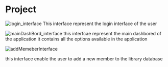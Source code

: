 # Project
![login_interface](https://user-images.githubusercontent.com/98287762/215113226-7127fd3b-5220-4ab5-b0fd-7c9e7cab9a8b.png)
This interface represent the login interface of the user



![mainDashBord_interface](https://user-images.githubusercontent.com/98287762/215113703-81334a37-82d3-48c3-ac1a-a3cd808b3a3e.png)
this interfcae represent the main dashbored of the application it contains all the options available in the application


![addMemeberInterface](https://user-images.githubusercontent.com/98287762/215114177-0892d483-fb6d-434c-ad83-defcfb610b7d.png)


this interface enable the user to add a new member to the library database 


